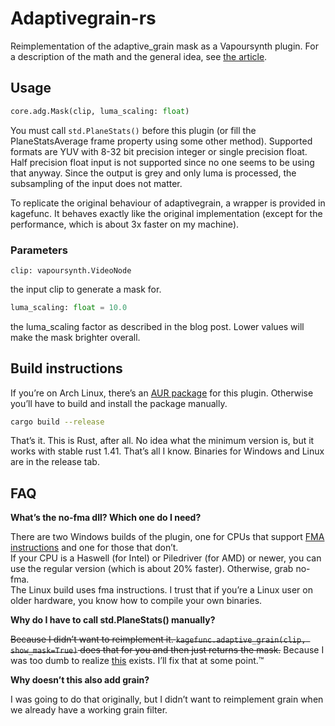 # Adaptivegrain-rs
Reimplementation of the adaptive\_grain mask as a Vapoursynth plugin.
For a description of the math and the general idea,
see [the article](https://blog.kageru.moe/legacy/adaptivegrain.html).

## Usage
```py
core.adg.Mask(clip, luma_scaling: float)
```

You must call `std.PlaneStats()` before this plugin
  (or fill the PlaneStatsAverage frame property using some other method).
Supported formats are YUV with 8-32 bit precision integer or single precision float.
Half precision float input is not supported since no one seems to be using that anyway.
Since the output is grey and only luma is processed,
  the subsampling of the input does not matter.

To replicate the original behaviour of adaptivegrain, a wrapper is provided in kagefunc.
It behaves exactly like the original implementation
  (except for the performance, which is about 3x faster on my machine).

### Parameters
```
clip: vapoursynth.VideoNode
```
the input clip to generate a mask for.

```py
luma_scaling: float = 10.0
```
the luma\_scaling factor as described in the blog post.
Lower values will make the mask brighter overall.

## Build instructions
If you’re on Arch Linux,
  there’s an [AUR package](https://aur.archlinux.org/packages/vapoursynth-plugin-adaptivegrain-git/) for this plugin.
Otherwise you’ll have to build and install the package manually.
```sh
cargo build --release
```
That’s it. This is Rust, after all.
No idea what the minimum version is,
   but it works with stable rust 1.41.
   That’s all I know.
Binaries for Windows and Linux are in the release tab.

## FAQ
**What’s the no-fma dll? Which one do I need?**

There are two Windows builds of the plugin, one for CPUs that support
   [FMA instructions](https://en.wikipedia.org/wiki/FMA_instruction_set) and one for those that don’t.  
If your CPU is a Haswell (for Intel) or Piledriver (for AMD) or newer,
   you can use the regular version (which is about 20% faster).
Otherwise, grab no-fma.  
The Linux build uses fma instructions.
I trust that if you’re a Linux user on older hardware,
  you know how to compile your own binaries.

**Why do I have to call std.PlaneStats() manually?**

~~Because I didn’t want to reimplement it. `kagefunc.adaptive_grain(clip, show_mask=True)` does that for you and then just returns the mask.~~
Because I was too dumb to realize [this](http://www.vapoursynth.com/doc/api/vapoursynth.h.html#invoke) exists.
I’ll fix that at some point.™

**Why doesn’t this also add grain?**

I was going to do that originally,
  but I didn’t want to reimplement grain
  when we already have a working grain filter.
